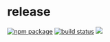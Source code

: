 # release

<p align="start">
  <a href="https://www.npmjs.com/package/store-hook"><img src="https://img.shields.io/npm/v/store-hook.svg" alt="npm package"></a>
  <a href="https://github.com/poyoho/storage-hook/actions/workflows/ci.yml"><img src="https://github.com/poyoho/storage-hook/actions/workflows/ci.yml/badge.svg?branch=master" alt="build status"></a>
  <a href="https://codecov.io/gh/poyoho/storage-hook"><img src="https://codecov.io/gh/poyoho/storage-hook/branch/master/graph/badge.svg"/></a>
  <!-- <a href="https://packagephobia.com/result?p=store-hook"><img src="https://packagephobia.com/badge?p=store-hook"/></a> -->
</p>
<br/>
